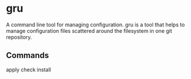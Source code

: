 # gru

A command line tool for managing configuration. gru is a tool that helps to manage configuration files scattered around the filesystem in one git repository.


## Commands

apply
check
install

